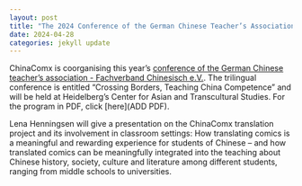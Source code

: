 ```yaml
---
layout: post
title: "The 2024 Conference of the German Chinese Teacher’s Association Coorganized by ChinaComx"
date: 2024-04-28
categories: jekyll update
---
```


ChinaComx is coorganising this year’s [conference of the German Chinese teacher’s association - Fachverband Chinesisch e.V.](https://www.cats.uni-heidelberg.de/medien/fach23.html). The trilingual conference is entitled “Crossing Borders, Teaching China Competence” and will be held at Heidelberg’s Center for Asian and Transcultural Studies. For the program in PDF, click [here](ADD PDF).

Lena Henningsen will give a presentation on the ChinaComx translation project and its involvement in classroom settings: How translating comics is a meaningful and rewarding experience for students of Chinese – and how translated comics can be meaningfully integrated into the teaching about Chinese history, society, culture and literature among different students, ranging from middle schools to universities.
